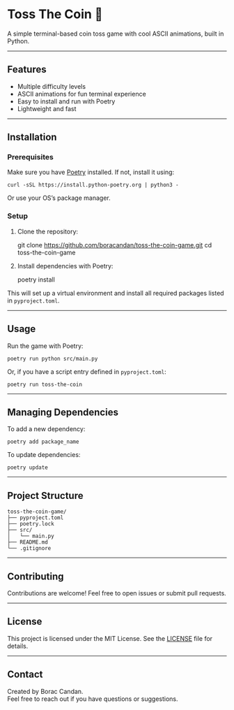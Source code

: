 # Toss The Coin 🎲

A simple terminal-based coin toss game with cool ASCII animations, built in Python.

---

## Features

- Multiple difficulty levels  
- ASCII animations for fun terminal experience  
- Easy to install and run with Poetry  
- Lightweight and fast  

---

## Installation

### Prerequisites

Make sure you have [Poetry](https://python-poetry.org/docs/) installed. If not, install it using:

    curl -sSL https://install.python-poetry.org | python3 -

Or use your OS’s package manager.

### Setup

1. Clone the repository:

    git clone https://github.com/boracandan/toss-the-coin-game.git
    cd toss-the-coin-game

2. Install dependencies with Poetry:

    poetry install

This will set up a virtual environment and install all required packages listed in `pyproject.toml`.

---

## Usage

Run the game with Poetry:

    poetry run python src/main.py

Or, if you have a script entry defined in `pyproject.toml`:

    poetry run toss-the-coin

---

## Managing Dependencies

To add a new dependency:

    poetry add package_name

To update dependencies:

    poetry update

---

## Project Structure

    toss-the-coin-game/
    ├── pyproject.toml
    ├── poetry.lock
    ├── src/
    │   └── main.py
    ├── README.md
    └── .gitignore

---

## Contributing

Contributions are welcome! Feel free to open issues or submit pull requests.

---

## License

This project is licensed under the MIT License. See the [LICENSE](LICENSE) file for details.

---

## Contact

Created by Borac Candan.  
Feel free to reach out if you have questions or suggestions.
